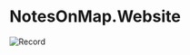 ﻿# NotesOnMap.Website

![Record](https://github.com/Abdulsametdursun/NotesOnMap.Website/blob/main/Record.gif)
